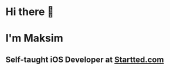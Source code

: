 # Hi there 👋
# I'm Maksim

## Self-taught iOS Developer at [Startted.com](https://www.startted.com "startted.com")
